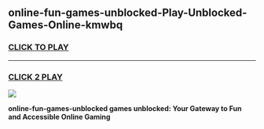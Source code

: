 
## online-fun-games-unblocked-Play-Unblocked-Games-Online-kmwbq
<h3>
<a href="https://premium76.site?title=online-fun-games-unblocked&ref=25A">CLICK TO PLAY</a></h3>
<hr>

<h3>
<a href="https://premium76.site?title=online-fun-games-unblocked&ref=25A">CLICK 2 PLAY</a>
  
</h3>

<a href="https://premium76.site?title=online-fun-games-unblocked&ref=25A"><img src="https://clearcache.store/games.png"></a>


**online-fun-games-unblocked games unblocked: Your Gateway to Fun and Accessible Online Gaming**
